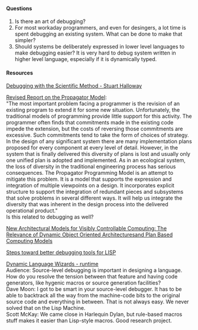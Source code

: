 #### Questions
1. Is there an art of debugging?  
2. For most workaday programmers, and even for desingers, a lot time is spent debugging an existing system. What can be done to make that simpler?  
3. Should systems be deliberately expressed in lower level languages to make debugging easier? It is very hard to debug system written in higher level language, especially if it is dynamically typed.  

#### Resources
[Debugging with the Scientific Method - Stuart Halloway](https://www.youtube.com/watch?v=FihU5JxmnBg)  

[Revised Report on the Propagator Model](https://groups.csail.mit.edu/mac/users/gjs/propagators/):  
"The most important problem facing a programmer is the revision of an existing program to extend it for some new situation. Unfortunately, the traditional models of programming provide little support for this activity. The programmer often finds that commitments made in the existing code impede the extension, but the costs of reversing those commitments are excessive.
Such commitments tend to take the form of choices of strategy. In the design of any significant system there are many implementation plans proposed for every component at every level of detail. However, in the system that is finally delivered this diversity of plans is lost and usually only one unified plan is adopted and implemented. As in an ecological system, the loss of diversity in the traditional engineering process has serious consequences.
The Propagator Programming Model is an attempt to mitigate this problem. It is a model that supports the expression and integration of multiple viewpoints on a design. It incorporates explicit structure to support the integration of redundant pieces and subsystems that solve problems in several different ways. It will help us integrate the diversity that was inherent in the design process into the delivered operational product."  
Is this related to debugging as well?

[New Architectural Models for Visibly Controllable Computing: The Relevance of Dynamic Object Oriented Architecturesand Plan Based Computing Models](https://dspace.mit.edu/handle/1721.1/30447?show=full)  

[Steps toward better debugging tools for LISP](https://dl.acm.org/citation.cfm?doid=800055.802041)  

[Dynamic Language Wizards - runtime](http://www.youtube.com/watch?v=SjbtEnfm7_Q&t=1h26m51s)  
Audience: Source-level debugging is important in designing a language. How do you resolve the tension between that feature and having code generators, like hygenic macros or source generation facilities?  
Dave Moon: I got to be smart in your source-level debugger. It has to be able to backtrack all the way from the machine-code bits to the original source code and everything in between. That is not always easy. We never solved that on the Lisp Machine.  
Scott McKay: We came close in Harlequin Dylan, but rule-based macros stuff makes it easier than Lisp-style macros. Good research project. 


